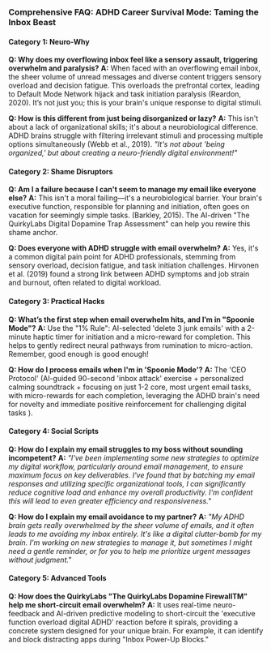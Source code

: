 ### **Comprehensive FAQ: ADHD Career Survival Mode: Taming the Inbox Beast**

#### **Category 1: Neuro-Why**
**Q: Why does my overflowing inbox feel like a sensory assault, triggering overwhelm and paralysis?**
**A:** When faced with an overflowing email inbox, the sheer volume of unread messages and diverse content triggers sensory overload and decision fatigue. This overloads the prefrontal cortex, leading to Default Mode Network hijack and task initiation paralysis (Reardon, 2020). It’s not just you; this is your brain's unique response to digital stimuli.

**Q: How is this different from just being disorganized or lazy?**
**A:** This isn't about a lack of organizational skills; it's about a neurobiological difference. ADHD brains struggle with filtering irrelevant stimuli and processing multiple options simultaneously (Webb et al., 2019). *"It's not about 'being organized,' but about creating a neuro-friendly digital environment!"*

#### **Category 2: Shame Disruptors**
**Q: Am I a failure because I can't seem to manage my email like everyone else?**
**A:** This isn't a moral failing—it's a neurobiological barrier. Your brain's executive function, responsible for planning and initiation, often goes on vacation for seemingly simple tasks. (Barkley, 2015). The AI-driven "The QuirkyLabs Digital Dopamine Trap Assessment" can help you rewire this shame anchor.

**Q: Does everyone with ADHD struggle with email overwhelm?**
**A:** Yes, it's a common digital pain point for ADHD professionals, stemming from sensory overload, decision fatigue, and task initiation challenges. Hirvonen et al. (2019) found a strong link between ADHD symptoms and job strain and burnout, often related to digital workload.

#### **Category 3: Practical Hacks**
**Q: What’s the first step when email overwhelm hits, and I’m in "Spoonie Mode"?**
**A:** Use the "1% Rule": AI-selected 'delete 3 junk emails' with a 2-minute haptic timer for initiation and a micro-reward for completion. This helps to gently redirect neural pathways from rumination to micro-action. Remember, good enough is good enough!

**Q: How do I process emails when I'm in 'Spoonie Mode'?**
**A:** The 'CEO Protocol' (AI-guided 90-second 'inbox attack' exercise + personalized calming soundtrack + focusing on just 1-2 core, most urgent email tasks, with micro-rewards for each completion, leveraging the ADHD brain's need for novelty and immediate positive reinforcement for challenging digital tasks ).

#### **Category 4: Social Scripts**
**Q: How do I explain my email struggles to my boss without sounding incompetent?**
**A:** *"I've been implementing some new strategies to optimize my digital workflow, particularly around email management, to ensure maximum focus on key deliverables. I've found that by batching my email responses and utilizing specific organizational tools, I can significantly reduce cognitive load and enhance my overall productivity. I'm confident this will lead to even greater efficiency and responsiveness."*

**Q: How do I explain my email avoidance to my partner?**
**A:** *"My ADHD brain gets really overwhelmed by the sheer volume of emails, and it often leads to me avoiding my inbox entirely. It's like a digital clutter-bomb for my brain. I'm working on new strategies to manage it, but sometimes I might need a gentle reminder, or for you to help me prioritize urgent messages without judgment."*

#### **Category 5: Advanced Tools**
**Q: How does the QuirkyLabs "The QuirkyLabs Dopamine FirewallTM" help me short-circuit email overwhelm?**
**A:** It uses real-time neuro-feedback and AI-driven predictive modeling to short-circuit the 'executive function overload digital ADHD' reaction before it spirals, providing a concrete system designed for your unique brain. For example, it can identify and block distracting apps during "Inbox Power-Up Blocks."